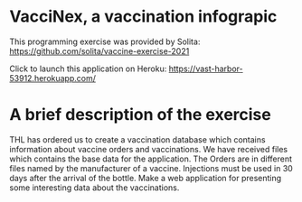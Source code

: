 # VacciNex, a vaccination infograpic

This programming exercise was provided by Solita: https://github.com/solita/vaccine-exercise-2021

Click to launch this application on Heroku: https://vast-harbor-53912.herokuapp.com/

# A brief description of the exercise

THL has ordered us to create a vaccination database which contains information about vaccine orders and vaccinations.
We have received files which contains the base data for the application.
The Orders are in different files named by the manufacturer of a vaccine.
Injections must be used in 30 days after the arrival of the bottle.
Make a web application for presenting some interesting data about the vaccinations.
